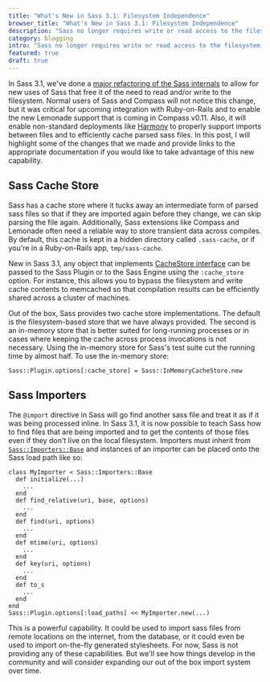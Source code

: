 ```yaml
---
title: "What's New in Sass 3.1: Filesystem Independence"
browser_title: "What's New in Sass 3.1: Filesystem Independence"
description: "Sass no longer requires write or read access to the filesystem."
category: blogging
intro: "Sass no longer requires write or read access to the filesystem."
featured: true
draft: true
---
```

In Sass 3.1, we've done a [major refactoring of the Sass internals][diff] to allow for new uses of Sass
that free it of the need to read and/or write to the filesystem. Normal users of Sass and Compass
will not notice this change, but it was critical for upcoming integration with Ruby-on-Rails and
to enable the new Lemonade support that is coming in Compass v0.11. Also, it will enable
non-standard deployments like [Harmony][harmony] to properly support imports between files and to
efficiently cache parsed sass files. In this post, I will highlight some of the changes that we
made and provide links to the appropriate documentation if you would like to take advantage of
this new capability.

Sass Cache Store
----------------

Sass has a cache store where it tucks away an intermediate form of parsed sass files so that if
they are imported again before they change, we can skip parsing the file again. Additionally,
Sass extensions like Compass and Lemonade often need a reliable way to store transient data
across compiles. By default, this cache is kept in a hidden directory called `.sass-cache`, or
if you're in a Ruby-on-Rails app, `tmp/sass-cache`.

New in Sass 3.1, any object that implements [CacheStore interface][cache_store] can be passed to
the Sass Plugin or to the Sass Engine using the `:cache_store` option. For instance, this allows
you to bypass the filesystem and write cache contents to memcached so that compilation results
can be efficiently shared across a cluster of machines.

Out of the box, Sass provides two cache store implementations. The default is the
filesystem-based store that we have always provided. The second is an in-memory store that is
better suited for long-running processes or in cases where keeping the cache across process
invocations is not necessary. Using the in-memory store for Sass's test suite cut the running
time by almost half. To use the in-memory store:

    Sass::Plugin.options[:cache_store] = Sass::InMemoryCacheStore.new

Sass Importers
--------------

The `@import` directive in Sass will go find another sass file and treat it as if it was being
processed inline. In Sass 3.1, it is now possible to teach Sass how to find files that are
being imported and to get the contents of those files even if they don't live on the local
filesystem. Importers must inherit from [`Sass::Importers::Base`][base_importer] and instances
of an importer can be placed onto the Sass load path like so:

    class MyImporter < Sass::Importers::Base
      def initialize(...)
        ...
      end
      def find_relative(uri, base, options)
        ...
      end
      def find(uri, options)
        ...
      end
      def mtime(uri, options)
        ...
      end
      def key(uri, options)
        ...
      end
      def to_s
        ...
      end
    end
    Sass::Plugin.options[:load_paths] << MyImporter.new(...)

This is a powerful capability. It could be used to import sass files from remote locations
on the internet, from the database, or it could even be used to import on-the-fly generated
stylesheets. For now, Sass is not providing any of these capabilities. But we'll see how
things develop in the community and will consider expanding our out of the box import system
over time.

[diff]: http://github.com/nex3/sass/compare/f175d8c208b1e5e763c0d54a6fc1c1cb0d144deb%5E...6b0b69482640a906feb9effddcefa5723eece98d#files_bucket
[harmony]: http://get.harmonyapp.com/
[cache_store]: http://github.com/nex3/sass/blob/master/lib/sass/cache_store.rb
[base_importer]: http://github.com/nex3/sass/blob/master/lib/sass/importers/base.rb